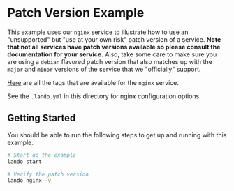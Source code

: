 Patch Version Example
=====================

This example uses our `nginx` service to illustrate how to use an "unsupported" but "use at your own risk" patch version of a service. **Note that not all services have patch versions available so please consult the documentation for your service.** Also, take some care to make sure you are using a `debian` flavored patch version that also matches up with the `major` and `minor` versions of the service that we "officially" support.

[Here](https://hub.docker.com/r/library/nginx/tags/) are all the tags that are available for the `nginx` service.

See the `.lando.yml` in this directory for nginx configuration options.

Getting Started
---------------

You should be able to run the following steps to get up and running with this example.

```bash
# Start up the example
lando start

# Verify the patch version
lando nginx -v
```
